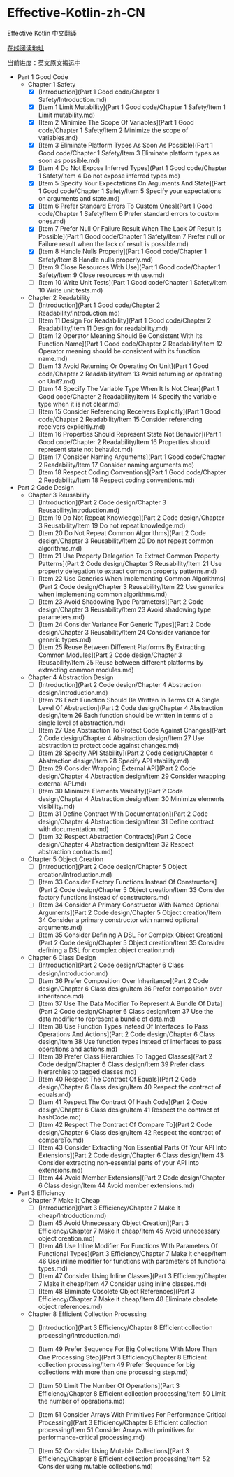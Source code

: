 # Effective-Kotlin-zh-CN

Effective Kotlin 中文翻译

[在线阅读地址](https://maxzmeng.github.io/Effective-Kotlin-zh-CN/index.html)

当前进度：英文原文搬运中

- Part 1 Good Code
    - Chapter 1 Safety
        - [x] [Introduction](Part 1 Good code/Chapter 1 Safety/Introduction.md)
        - [x] [Item 1 Limit Mutability](Part 1 Good code/Chapter 1 Safety/Item 1 Limit mutability.md)
        - [x] [Item 2 Minimize The Scope Of Variables](Part 1 Good code/Chapter 1 Safety/Item 2 Minimize the scope of variables.md)
        - [x] [Item 3 Eliminate Platform Types As Soon As Possible](Part 1 Good code/Chapter 1 Safety/Item 3 Eliminate platform types as soon as possible.md)
        - [x] [Item 4 Do Not Expose Inferred Types](Part 1 Good code/Chapter 1 Safety/Item 4 Do not expose inferred types.md)
        - [x] [Item 5 Specify Your Expectations On Arguments And State](Part 1 Good code/Chapter 1 Safety/Item 5 Specify your expectations on arguments and state.md)
        - [x] [Item 6 Prefer Standard Errors To Custom Ones](Part 1 Good code/Chapter 1 Safety/Item 6 Prefer standard errors to custom ones.md)
        - [x] [Item 7 Prefer Null Or Failure Result When The Lack Of Result Is Possible](Part 1 Good code/Chapter 1 Safety/Item 7 Prefer null or Failure result when the lack of result is possible.md)
        - [x] [Item 8 Handle Nulls Properly](Part 1 Good code/Chapter 1 Safety/Item 8 Handle nulls properly.md)
        - [ ] [Item 9 Close Resources With Use](Part 1 Good code/Chapter 1 Safety/Item 9 Close resources with use.md)
        - [ ] [Item 10 Write Unit Tests](Part 1 Good code/Chapter 1 Safety/Item 10 Write unit tests.md)
    - Chapter 2 Readability
        - [ ] [Introduction](Part 1 Good code/Chapter 2 Readability/Introduction.md)
        - [ ] [Item 11 Design For Readability](Part 1 Good code/Chapter 2 Readability/Item 11 Design for readability.md)
        - [ ] [Item 12 Operator Meaning Should Be Consistent With Its Function Name](Part 1 Good code/Chapter 2 Readability/Item 12 Operator meaning should be consistent with its function name.md)
        - [ ] [Item 13 Avoid Returning Or Operating On Unit](Part 1 Good code/Chapter 2 Readability/Item 13 Avoid returning or operating on Unit?.md)
        - [ ] [Item 14 Specify The Variable Type When It Is Not Clear](Part 1 Good code/Chapter 2 Readability/Item 14 Specify the variable type when it is not clear.md)
        - [ ] [Item 15 Consider Referencing Receivers Explicitly](Part 1 Good code/Chapter 2 Readability/Item 15 Consider referencing receivers explicitly.md)
        - [ ] [Item 16 Properties Should Represent State Not Behavior](Part 1 Good code/Chapter 2 Readability/Item 16 Properties should represent state not behavior.md)
        - [ ] [Item 17 Consider Naming Arguments](Part 1 Good code/Chapter 2 Readability/Item 17 Consider naming arguments.md)
        - [ ] [Item 18 Respect Coding Conventions](Part 1 Good code/Chapter 2 Readability/Item 18 Respect coding conventions.md)
- Part 2 Code Design
    - Chapter 3 Reusability
        - [ ] [Introduction](Part 2 Code design/Chapter 3 Reusability/Introduction.md)
        - [ ] [Item 19 Do Not Repeat Knowledge](Part 2 Code design/Chapter 3 Reusability/Item 19 Do not repeat knowledge.md)
        - [ ] [Item 20 Do Not Repeat Common Algorithms](Part 2 Code design/Chapter 3 Reusability/Item 20 Do not repeat common algorithms.md)
        - [ ] [Item 21 Use Property Delegation To Extract Common Property Patterns](Part 2 Code design/Chapter 3 Reusability/Item 21 Use property delegation to extract common property patterns.md)
        - [ ] [Item 22 Use Generics When Implementing Common Algorithms](Part 2 Code design/Chapter 3 Reusability/Item 22 Use generics when implementing common algorithms.md)
        - [ ] [Item 23 Avoid Shadowing Type Parameters](Part 2 Code design/Chapter 3 Reusability/Item 23 Avoid shadowing type parameters.md)
        - [ ] [Item 24 Consider Variance For Generic Types](Part 2 Code design/Chapter 3 Reusability/Item 24 Consider variance for generic types.md)
        - [ ] [Item 25 Reuse Between Different Platforms By Extracting Common Modules](Part 2 Code design/Chapter 3 Reusability/Item 25 Reuse between different platforms by extracting common modules.md)
    - Chapter 4 Abstraction Design
        - [ ] [Introduction](Part 2 Code design/Chapter 4 Abstraction design/Introduction.md)
        - [ ] [Item 26 Each Function Should Be Written In Terms Of A Single Level Of Abstraction](Part 2 Code design/Chapter 4 Abstraction design/Item 26 Each function should be written in terms of a single level of abstraction.md)
        - [ ] [Item 27 Use Abstraction To Protect Code Against Changes](Part 2 Code design/Chapter 4 Abstraction design/Item 27 Use abstraction to protect code against changes.md)
        - [ ] [Item 28 Specify API Stability](Part 2 Code design/Chapter 4 Abstraction design/Item 28 Specify API stability.md)
        - [ ] [Item 29 Consider Wrapping External API](Part 2 Code design/Chapter 4 Abstraction design/Item 29 Consider wrapping external API.md)
        - [ ] [Item 30 Minimize Elements Visibility](Part 2 Code design/Chapter 4 Abstraction design/Item 30 Minimize elements visibility.md)
        - [ ] [Item 31 Define Contract With Documentation](Part 2 Code design/Chapter 4 Abstraction design/Item 31 Define contract with documentation.md)
        - [ ] [Item 32 Respect Abstraction Contracts](Part 2 Code design/Chapter 4 Abstraction design/Item 32 Respect abstraction contracts.md)
    - Chapter 5 Object Creation
        - [ ] [Introduction](Part 2 Code design/Chapter 5 Object creation/Introduction.md)
        - [ ] [Item 33 Consider Factory Functions Instead Of Constructors](Part 2 Code design/Chapter 5 Object creation/Item 33 Consider factory functions instead of constructors.md)
        - [ ] [Item 34 Consider A Primary Constructor With Named Optional Arguments](Part 2 Code design/Chapter 5 Object creation/Item 34 Consider a primary constructor with named optional arguments.md)
        - [ ] [Item 35 Consider Defining A DSL For Complex Object Creation](Part 2 Code design/Chapter 5 Object creation/Item 35 Consider defining a DSL for complex object creation.md)
    - Chapter 6 Class Design
        - [ ] [Introduction](Part 2 Code design/Chapter 6 Class design/Introduction.md)
        - [ ] [Item 36 Prefer Composition Over Inheritance](Part 2 Code design/Chapter 6 Class design/Item 36 Prefer composition over inheritance.md)
        - [ ] [Item 37 Use The Data Modifier To Represent A Bundle Of Data](Part 2 Code design/Chapter 6 Class design/Item 37 Use the data modifier to represent a bundle of data.md)
        - [ ] [Item 38 Use Function Types Instead Of Interfaces To Pass Operations And Actions](Part 2 Code design/Chapter 6 Class design/Item 38 Use function types instead of interfaces to pass operations and actions.md)
        - [ ] [Item 39 Prefer Class Hierarchies To Tagged Classes](Part 2 Code design/Chapter 6 Class design/Item 39 Prefer class hierarchies to tagged classes.md)
        - [ ] [Item 40 Respect The Contract Of Equals](Part 2 Code design/Chapter 6 Class design/Item 40 Respect the contract of  equals.md)
        - [ ] [Item 41 Respect The Contract Of Hash Code](Part 2 Code design/Chapter 6 Class design/Item 41 Respect the contract of  hashCode.md)
        - [ ] [Item 42 Respect The Contract Of Compare To](Part 2 Code design/Chapter 6 Class design/Item 42 Respect the contract of compareTo.md)
        - [ ] [Item 43 Consider Extracting Non Essential Parts Of Your API Into Extensions](Part 2 Code design/Chapter 6 Class design/Item 43 Consider extracting non-essential parts of your API into extensions.md)
        - [ ] [Item 44 Avoid Member Extensions](Part 2 Code design/Chapter 6 Class design/Item 44 Avoid member extensions.md)
- Part 3 Efficiency
    - Chapter 7 Make It Cheap
        - [ ] [Introduction](Part 3 Efficiency/Chapter 7 Make it cheap/Introduction.md)
        - [ ] [Item 45 Avoid Unnecessary Object Creation](Part 3 Efficiency/Chapter 7 Make it cheap/Item 45 Avoid unnecessary object creation.md)
        - [ ] [Item 46 Use Inline Modifier For Functions With Parameters Of Functional Types](Part 3 Efficiency/Chapter 7 Make it cheap/Item 46 Use inline modifier for functions with parameters of functional types.md)
        - [ ] [Item 47 Consider Using Inline Classes](Part 3 Efficiency/Chapter 7 Make it cheap/Item 47 Consider using inline classes.md)
        - [ ] [Item 48 Eliminate Obsolete Object References](Part 3 Efficiency/Chapter 7 Make it cheap/Item 48 Eliminate obsolete object references.md)
    - Chapter 8 Efficient Collection Processing
        - [ ] [Introduction](Part 3 Efficiency/Chapter 8 Efficient collection processing/Introduction.md)
        - [ ] [Item 49 Prefer Sequence For Big Collections With More Than One Processing Step](Part 3 Efficiency/Chapter 8 Efficient collection processing/Item 49 Prefer Sequence for big collections with more than one processing step.md)
        - [ ] [Item 50 Limit The Number Of Operations](Part 3 Efficiency/Chapter 8 Efficient collection processing/Item 50 Limit the number of operations.md)
        - [ ] [Item 51 Consider Arrays With Primitives For Performance Critical Processing](Part 3 Efficiency/Chapter 8 Efficient collection processing/Item 51 Consider Arrays with primitives for performance-critical processing.md)
        - [ ] [Item 52 Consider Using Mutable Collections](Part 3 Efficiency/Chapter 8 Efficient collection processing/Item 52 Consider using mutable collections.md)

